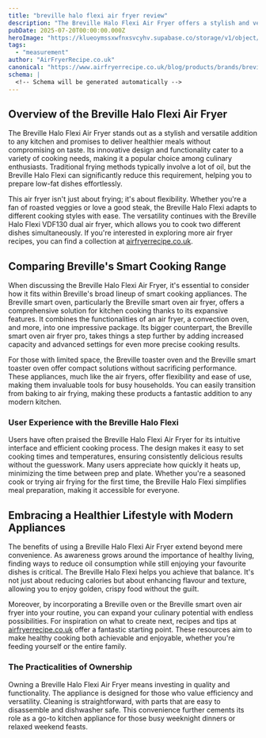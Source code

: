 ```yaml
---
title: "breville halo flexi air fryer review"
description: "The Breville Halo Flexi Air Fryer offers a stylish and versatile cooking option for any kitchen. Ideal for healthier meals without compromising on taste, this sleek gadget aims to transform your culinary endeavors."
pubDate: 2025-07-20T00:00:00.000Z
heroImage: "https://klueoymssxwfnxsvcyhv.supabase.co/storage/v1/object/public/Shmucket/breville-halo-flexi-air-fryer-review.png"
tags:
  - "measurement"
author: "AirFryerRecipe.co.uk"
canonical: "https://www.airfryerrecipe.co.uk/blog/products/brands/breville/models/breville-halo-flexi-air-fryer-review"
schema: |
  <!-- Schema will be generated automatically -->
---
```


<h2 id="">Overview of the Breville Halo Flexi Air Fryer</h2><p id="">The Breville Halo Flexi Air Fryer stands out as a stylish and versatile addition to any kitchen and promises to deliver healthier meals without compromising on taste. Its innovative design and functionality cater to a variety of cooking needs, making it a popular choice among culinary enthusiasts. Traditional frying methods typically involve a lot of oil, but the Breville Halo Flexi can significantly reduce this requirement, helping you to prepare low-fat dishes effortlessly.</p><p id="">This air fryer isn't just about frying; it's about flexibility. Whether you're a fan of roasted veggies or love a good steak, the Breville Halo Flexi adapts to different cooking styles with ease. The versatility continues with the Breville Halo Flexi VDF130 dual air fryer, which allows you to cook two different dishes simultaneously. If you're interested in exploring more air fryer recipes, you can find a collection at <a href="https://www.airfryerrecipe.co.uk/" id="">airfryerrecipe.co.uk</a>.</p><h2 id="">Comparing Breville's Smart Cooking Range</h2><p id="">When discussing the Breville Halo Flexi Air Fryer, it's essential to consider how it fits within Breville's broad lineup of smart cooking appliances. The Breville smart oven, particularly the Breville smart oven air fryer, offers a comprehensive solution for kitchen cooking thanks to its expansive features. It combines the functionalities of an air fryer, a convection oven, and more, into one impressive package. Its bigger counterpart, the Breville smart oven air fryer pro, takes things a step further by adding increased capacity and advanced settings for even more precise cooking results.</p><p id="">For those with limited space, the Breville toaster oven and the Breville smart toaster oven offer compact solutions without sacrificing performance. These appliances, much like the air fryers, offer flexibility and ease of use, making them invaluable tools for busy households. You can easily transition from baking to air frying, making these products a fantastic addition to any modern kitchen.</p><h3 id="">User Experience with the Breville Halo Flexi</h3><p id="">Users have often praised the Breville Halo Flexi Air Fryer for its intuitive interface and efficient cooking process. The design makes it easy to set cooking times and temperatures, ensuring consistently delicious results without the guesswork. Many users appreciate how quickly it heats up, minimizing the time between prep and plate. Whether you're a seasoned cook or trying air frying for the first time, the Breville Halo Flexi simplifies meal preparation, making it accessible for everyone.</p><h2 id="">Embracing a Healthier Lifestyle with Modern Appliances</h2><p id="">The benefits of using a Breville Halo Flexi Air Fryer extend beyond mere convenience. As awareness grows around the importance of healthy living, finding ways to reduce oil consumption while still enjoying your favourite dishes is critical. The Breville Halo Flexi helps you achieve that balance. It's not just about reducing calories but about enhancing flavour and texture, allowing you to enjoy golden, crispy food without the guilt.</p><p id="">Moreover, by incorporating a Breville oven or the Breville smart oven air fryer into your routine, you can expand your culinary potential with endless possibilities. For inspiration on what to create next, recipes and tips at <a href="https://www.airfryerrecipe.co.uk/" id="">airfryerrecipe.co.uk</a> offer a fantastic starting point. These resources aim to make healthy cooking both achievable and enjoyable, whether you're feeding yourself or the entire family.</p><h3 id="">The Practicalities of Ownership</h3><p id="">Owning a Breville Halo Flexi Air Fryer means investing in quality and functionality. The appliance is designed for those who value efficiency and versatility. Cleaning is straightforward, with parts that are easy to disassemble and dishwasher safe. This convenience further cements its role as a go-to kitchen appliance for those busy weeknight dinners or relaxed weekend feasts.</p>
